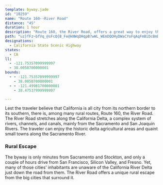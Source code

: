 ```yaml
---
template: byway.jade
id: "10259"
name: "Route 160--River Road"
distance: "45"
duration: 1 hour
description: "Route 160, the River Road, offers a great way to enjoy the California Delta, a complex system of rivers, channells, and canals, mainly from the Sacramento and San Joaquin Rivers."
path: "uz}fFz~bfVq_@sFcQ{B_Fe@kNWqDHqpB?wWL_WEmDQOHyDWaCYoFqAqFmBiDcBmD}BgCmBuDoDuBeCiEyGuNwYcEcGgE}D_BgAyEgCqF_BuYyEmpAkUmBq@_CaB}@kAe@eAu@_CS{AM_B?}NGmCmD}^IqBO{IOaBcDgRgC_S_@eBa@qAmCiG{AmCaBmBkH_FmCyA_Bm@}GqBwDo@cCQqNWe]VmCc@wDiAeB}@wTiNiI{FkN{IwD_BeVeHiCcAyDyBaVeQaO}IsSmJoTyIoUuKuJyB{AUaCQmBBaTz@_DGiBc@gKaDaKuFcBk@oJmB}L}AaV}BsBk@oAq@iAaAiB_Cs@}AwDiLoAmCoAyAgFiEu@]aB_@qH?cC[iAw@sIcIiOeJmIyC{LsDaLaEgAm@yEgE}AgBiEkGaFaN_DoMi@uCi@yH?eBXgBtDoLvBgJ~AmHbBaK\\mER_IMiMOuD?kANmA~@aCxDwDpAyAt@uA~@}CvBiKn@iHXiBvFmV`@}BV{BZeGXyBx@{BnCoFr@eBl@mBz@}DzGk\\nB_Md@iE|@iOh@iOJkAr@mCJoAKkCyBoMyA{Oo@iEcAyDcFyOkDgJyDcMy@gB_AwAw@{@{CeCcBqAmFuCmH{EaEfLqL}H}TqMk_@{X}EaE}N}N_EgFaIaPyBmG}EqPsEiSkFe^{@_EyA_F{CyGoAuBuA_BaHeGqCoBuBmAsDeBsDsAuFmAyCWuNa@aJEqKJyOQsRPiFEiRy@sYmDoE_@wMo@{EB_DJaHr@eAZ{HjDkE`CwBv@sC^kGd@yB@sAScD_AmDmBaOgMyAaBcA_B_A_C}A_ISmBIoBHaIlB}YlAaMbCoQ`B{KbAoFbD{T|@_IRsCDsDEoDQsC_Ek[_@eKm@gUQ}Ag@aBcDsFoD{EqOgP{CyBiEeCmBa@sDYgF?oCf@}Cr@qGpCgGtDsBdBuLfM{PrXwNtRsKfPkKfNsIvLqFfJmBlCoDzFoKxOwHbKgB~C_ClDeM|OaIdJaNpRwBjDyIxRsBdDkKtMqC`DiFjFsDfEwH`KgHzHoMxMqIvHqHlH_DjCgBdA{DtC_N|KuGvE{@lAcA~CW^_FlAcAGy@LmG`DcShLu@\\eJrCoK~A{CLkF@wGIcEc@h@aNmDAwFSoEQoB[mS_GsK{FwJ_HuMiLsVoZi@aAYw@QgAEyBPsBxA{GXwBb@oK_@e\\MsCoBuP_@mBc@yAyHuRaCcJ_AsCsAcCwGqJgJiPgAqAgIgHoA_A}BeAmGoBgDeCoFkFcTqUeHuGoVeVaAkA_BsCgE_Mg@gA}BaDiCwBcAi@_Ck@qE_@oJCgLh@e@MwAiBa@Yq@M{AJiC`@w@\\o@x@}@tBu@l@qLxCuYpKaBRsDC}B_@cCaAyBqA}BsBo@{@wCyGeB{CmDsImCgEwE_GoBoByAqAgH_EiMyDcEm@gFe@sQ_AmK[aHFoMp@oDl@wGrAmHxBcSzH_JdEeMhH{s@pe@aErCo\\bXaGnEwGvD{GxCgDz@uD@cAO_Bs@sA_BwCgJ_@mB_AsHi@gGOsHVoQJw]KaE]cFYsBoAyHmAsFiBgHmE{LgHiMoAeBgFgFwFgE_Ak@uEkBkMsD[a@uASsc@]aLPuHf@eQ~CiDPkr@nLkR^}KfBiU~A"
designations: 
  - California State Scenic Highway
states: 
  - CA
ll: 
  - -121.75357099999997
  - 38.0050700000001
bounds: 
  - - -121.75357099999997
    - 38.0050700000001
  - - -121.49981700000001
    - 38.47537999999997

---
```


Lest the traveler believe that California is all city from its northern border to its southern, there is, among many rural routes, Route 160, the River Road.  The River Road stretches along the California Delta, a complex system of rivers, channels, and canals, mainly from the Sacramento and San Joaquin Rivers.  The traveler can enjoy the historic delta agricultural areas and quaint small towns along the Sacramento River.  

<h3>Rural Escape</h3>

The byway is only minutes from Sacramento and Stockton, and only a couple of hours drive from San Francisco, Silicon Valley, and Fresno.  Yet, many of those cities' inhabitants are unaware of the California River Delta just down the road from them.  The River Road offers a unique rural escape from the big cities that surround it.  